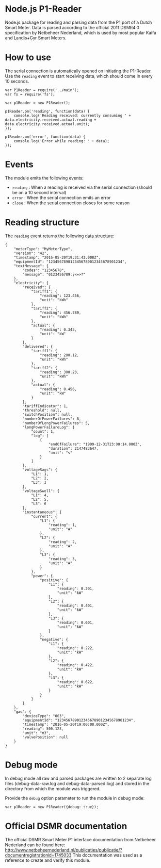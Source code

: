# Node.js P1-Reader
Node.js package for reading and parsing data from the P1 port of a Dutch Smart Meter.
Data is parsed according to the official 2011 DSMR4.0 specification by Netbeheer Nederland, which is used by most popular Kaifa and Landis+Gyr Smart Meters.

How to use
==========

The serial connection is automatically opened on initiating the P1-Reader. Use the `reading` event to start receiving data, which should come in every 10 seconds.

```
var P1Reader = require('../main');
var fs = require('fs');

var p1Reader = new P1Reader();

p1Reader.on('reading', function(data) {
    console.log('Reading received: currently consuming ' + data.electricity.received.actual.reading + data.electricity.received.actual.unit);
});

p1Reader.on('error', function(data) {
    console.log('Error while reading: ' + data);
});
```

Events
======

The module emits the following events:

* `reading` : When a reading is received via the serial connection (should be on a 10 second interval)
* `error` : When the serial connection emits an error
* `close` : When the serial connection closes for some reason

Reading structure
=================

The `reading` event returns the following data structure:

```
{
    "meterType": "MyMeterType",
    "version": "42",
    "timestamp": "2016-05-20T19:31:43.000Z",
    "equipmentId": "1234567890123456789012345678901234",
    "textMessage": {
        "codes": "12345678",
        "message": "0123456789:;<=>?"
    },
    "electricity": {
        "received": {
            "tariff1": {
                "reading": 123.456,
                "unit": "kWh"
            },
            "tariff2": {
                "reading": 456.789,
                "unit": "kWh"
            },
            "actual": {
                "reading": 0.345,
                "unit": "kW"
            }
        },
        "delivered": {
            "tariff1": {
                "reading": 200.12,
                "unit": "kWh"
            },
            "tariff2": {
                "reading": 300.23,
                "unit": "kWh"
            },
            "actual": {
                "reading": 0.456,
                "unit": "kW"
            }
        },
        "tariffIndicator": 1,
        "threshold": null,
        "switchPosition": null,
        "numberOfPowerFailures": 8,
        "numberOfLongPowerFailures": 5,
        "longPowerFailureLog": {
            "count": 1,
            "log": [
                {
                    "endOfFailure": "1999-12-31T23:00:14.000Z",
                    "duration": 2147483647,
                    "unit": "s"
                }
            ]
        },
        "voltageSags": {
            "L1": 1,
            "L2": 2,
            "L3": 3
        },
        "voltageSwell": {
            "L1": 4,
            "L2": 5,
            "L3": 6
        },
        "instantaneous": {
            "current": {
                "L1": {
                    "reading": 1,
                    "unit": "A"
                },
                "L2": {
                    "reading": 2,
                    "unit": "A"
                },
                "L3": {
                    "reading": 3,
                    "unit": "A"
                }
            },
            "power": {
                "positive": {
                    "L1": {
                        "reading": 0.201,
                        "unit": "kW"
                    },
                    "L2": {
                        "reading": 0.401,
                        "unit": "kW"
                    },
                    "L3": {
                        "reading": 0.601,
                        "unit": "kW"
                    }
                },
                "negative": {
                    "L1": {
                        "reading": 0.222,
                        "unit": "kW"
                    },
                    "L2": {
                        "reading": 0.422,
                        "unit": "kW"
                    },
                    "L3": {
                        "reading": 0.622,
                        "unit": "kW"
                    }
                }
            }
        }
    },
    "gas": {
        "deviceType": "003",
        "equipmentId": "1234567890123456789012345678901234",
        "timestamp": "2016-05-20T19:00:00.000Z",
        "reading": 500.123,
        "unit": "m3",
        "valvePosition": null
    }
}
```

Debug mode
==========

In debug mode all raw and parsed packages are written to 2 separate log files (debug-data-raw.log and debug-data-parsed.log) and stored in the directory from which the module was triggered.

Provide the `debug` option parameter to run the module in debug mode:

```
var p1Reader = new P1Reader({debug: true});
```

Official DSMR documentation
===========================

The official DSMR Smart Meter P1 interface documentation from Netbeheer Nederland can be found here:
http://www.netbeheernederland.nl/publicaties/publicatie/?documentregistrationid=1745033
This documentation was used as a reference to create and verify this module.